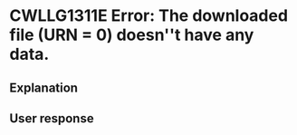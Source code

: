 # CWLLG1311E Error: The downloaded file (URN = 0) doesn''t have any data.

## Explanation

## User response